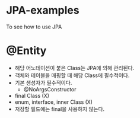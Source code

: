 # JPA-examples
To see how to use JPA

# @Entity
* 해당 어노테이션이 붙은 Class는 JPA에 의해 관리된다.
* 객체와 테이블을 매핑할 때 해당 Class에 필수적이다.
* 기본 생성자가 필수적이다.
  * @NoArgsConstructor
 * final Class (X)
 * enum, interface, inner Class (X)
 * 저장할 필드에는 final을 사용하지 않는다.

